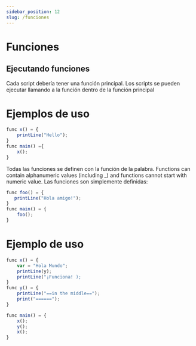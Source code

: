 ```yaml
---
sidebar_position: 12
slug: /funciones
---
```


# Funciones

## Ejecutando funciones

Cada script debería tener una función principal. Los scripts se pueden ejecutar llamando a la función dentro de la función principal

# Ejemplos de uso

```jsx
func x() = {
    printLine("Hello");
}
func main() ={
    x();
}
```

Todas las funciones se definen con la función de la palabra. Functions can contain alphanumeric values (including \_) and functions cannot start with numeric value. Las funciones son simplemente definidas:

```jsx
func foo() = {
   printLine("Hola amigo!");
}
func main() = {
    foo();
}
```

# Ejemplo de uso

```jsx
func x() = {
    var = "Hola Mundo";
    printLine(y);
    printLine("¡Funciona! );
}
func y() = {
    printLine("==in the middle==");
    print("======");
}

func main() = {
    x();
    y();
    x();
}
```
